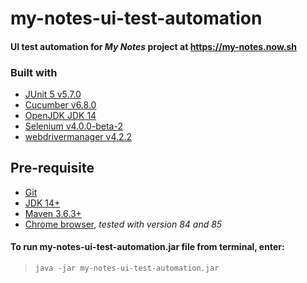 # my-notes-ui-test-automation
#### UI test automation for _My Notes_ project at <https://my-notes.now.sh>

### Built with
- [JUnit 5 v5.7.0](https://github.com/junit-team/junit5)
- [Cucumber v6.8.0](https://github.com/cucumber/cucumber)
- [OpenJDK JDK 14](https://jdk.java.net/14/)
- [Selenium v4.0.0-beta-2](https://github.com/SeleniumHQ/selenium)
- [webdrivermanager v4.2.2](https://github.com/bonigarcia/webdrivermanager)

## Pre-requisite
- [Git](https://git-scm.com)
- [JDK 14+](https://openjdk.java.net/)
- [Maven 3.6.3+](https://maven.apache.org)
- [Chrome browser](https://www.google.com/chrome/), _tested with version 84 and 85_

#### To run my-notes-ui-test-automation.jar file from terminal, enter:
> `java -jar my-notes-ui-test-automation.jar`